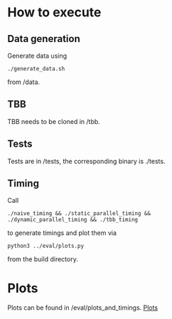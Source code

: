 # How to execute

## Data generation
Generate data using 
```
./generate_data.sh
```
from /data.

## TBB
TBB needs to be cloned in /tbb.

## Tests
Tests are in /tests, the corresponding binary is ./tests.

## Timing
Call
```
./naive_timing && ./static_parallel_timing && ./dynamic_parallel_timing && ./tbb_timing
```
to generate timings and plot them via
```
python3 ../eval/plots.py
```
from the build directory.

# Plots
Plots can be found in /eval/plots_and_timings.
[Plots](/eval/plots_and_timing/plots.pdf)
